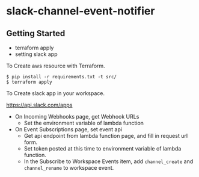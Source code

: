 # slack-channel-event-notifier

## Getting Started
* terraform apply
* setting slack app

To Create aws resource with Terraform.

```
$ pip install -r requirements.txt -t src/
$ terraform apply
```

To Create slack app in your workspace.

https://api.slack.com/apps

* On Incoming Webhooks page, get Webhook URLs
  - Set the environment variable of lambda function
* On Event Subscriptions page, set event api
  - Get api endpoint from lambda function page, and fill in request url form.
  - Set token posted at this time to environment variable of lambda function.
  - In the Subscribe to Workspace Events item, add `channel_create` and `channel_rename` to workspace event.